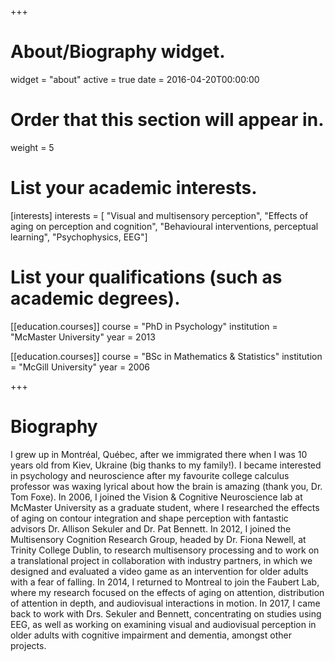 +++
# About/Biography widget.
widget = "about" 
active = true 
date = 2016-04-20T00:00:00

# Order that this section will appear in.
weight = 5

# List your academic interests.
[interests] 
	interests = [ "Visual and multisensory perception", 
	"Effects of aging on perception and cognition", 
	"Behavioural interventions, perceptual learning", 
	"Psychophysics, EEG"]

# List your qualifications (such as academic degrees).
[[education.courses]] 
	course = "PhD in Psychology" 
	institution = "McMaster University" 
	year = 2013

[[education.courses]] 
	course = "BSc in Mathematics & Statistics" 
	institution = "McGill University" 
	year = 2006

+++

# Biography
I grew up in Montréal, Québec, after we immigrated there when I was 10 years old from Kiev, Ukraine (big thanks to my family!). 
I became interested in psychology and neuroscience after my favourite college calculus professor
 was waxing lyrical about how the brain is amazing (thank you, Dr. Tom Foxe).
In 2006, I joined the Vision & Cognitive Neuroscience lab at McMaster University as a graduate student, where I 
researched the effects of aging on contour integration and shape
perception with fantastic advisors Dr. Allison Sekuler and Dr. Pat Bennett.
In 2012, I joined the Multisensory Cognition Research Group, headed by Dr. Fiona Newell, at Trinity College Dublin, 
to research multisensory processing and to work on a translational project in collaboration with industry partners, in which we designed and evaluated a video game as an intervention for older adults with a fear of falling.
In 2014, I returned to Montreal to join the Faubert Lab, where my research focused on the effects of aging on attention, distribution of attention in depth, and audiovisual interactions in motion. 
In 2017, I came back to work with Drs. Sekuler and Bennett, concentrating on studies using EEG, as well as working on examining visual and audiovisual perception in older adults with cognitive impairment and dementia, amongst other projects. 

